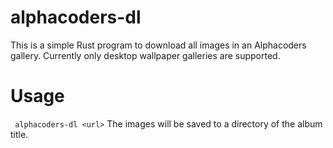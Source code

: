 # alphacoders-dl
This is a simple Rust program to download all images in an Alphacoders gallery. Currently only desktop wallpaper galleries are supported.

# Usage
` alphacoders-dl <url>`
The images will be saved to a directory of the album title.